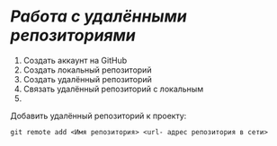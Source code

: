 # __*Работа с удалёнными репозиториями*__
1. Создать аккаунт на GitHub
2. Создать локальный репозиторий
3. Создать удалённый репозиторий
4. Связать удалённый репозиторий с локальным
5. 
Добавить удалённый репозиторий к проекту:
```
git remote add <Имя репозитория> <url- адрес репозитория в сети>
```
